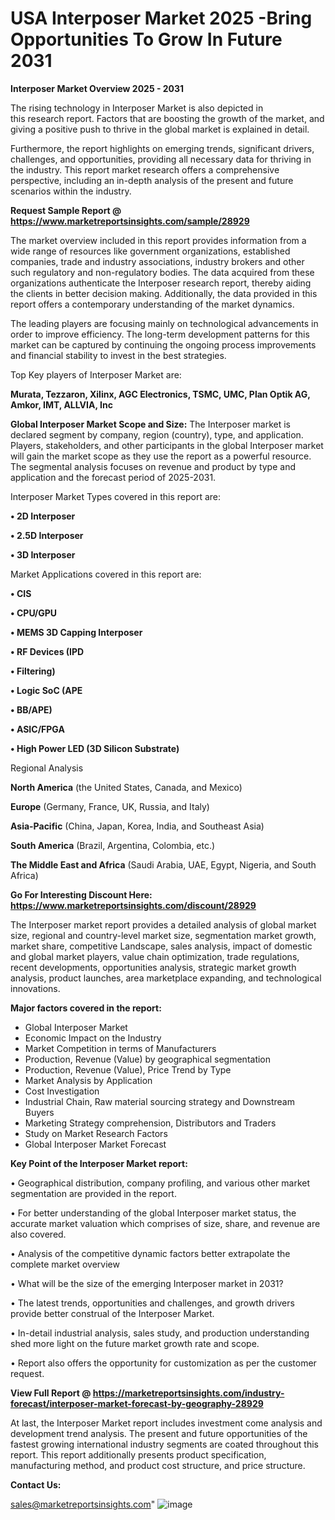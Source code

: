 # USA Interposer Market 2025 -Bring Opportunities To Grow In Future 2031

<Strong> Interposer Market Overview 2025 - 2031</strong>

The rising technology in Interposer Market is also depicted in this research report. Factors that are boosting the growth of the market, and giving a positive push to thrive in the global market is explained in detail.

Furthermore, the report highlights on emerging trends, significant drivers, challenges, and opportunities, providing all necessary data for thriving in the industry. This report market research offers a comprehensive perspective, including an in-depth analysis of the present and future scenarios within the industry.

<strong>Request Sample Report @ <a href=https://www.marketreportsinsights.com/sample/28929>https://www.marketreportsinsights.com/sample/28929</a></strong>

The market overview included in this report provides information from a wide range of resources like government organizations, established companies, trade and industry associations, industry brokers and other such regulatory and non-regulatory bodies. The data acquired from these organizations authenticate the Interposer research report, thereby aiding the clients in better decision making. Additionally, the data provided in this report offers a contemporary understanding of the market dynamics.

The leading players are focusing mainly on technological advancements in order to improve efficiency. The long-term development patterns for this market can be captured by continuing the ongoing process improvements and financial stability to invest in the best strategies.

Top Key players of Interposer Market are:

<strong>Murata, Tezzaron, Xilinx, AGC Electronics, TSMC, UMC, Plan Optik AG, Amkor, IMT, ALLVIA, Inc</strong>

<strong><b>Global Interposer Market Scope and Size:</b></strong>
The Interposer market is declared segment by company, region (country), type, and application. Players, stakeholders, and other participants in the global Interposer market will gain the market scope as they use the report as a powerful resource. The segmental analysis focuses on revenue and product by type and application and the forecast period of 2025-2031.

Interposer Market Types covered in this report are:

<strong>• 2D Interposer

• 2.5D Interposer

• 3D Interposer</strong>

Market Applications covered in this report are:

<strong>• CIS

• CPU/GPU

• MEMS 3D Capping Interposer

• RF Devices (IPD

• Filtering)

• Logic SoC (APE

• BB/APE)

• ASIC/FPGA

• High Power LED (3D Silicon Substrate)</strong> 

Regional Analysis

<strong>North America</strong> (the United States, Canada, and Mexico)

<strong>Europe</strong> (Germany, France, UK, Russia, and Italy)

<strong>Asia-Pacific</strong> (China, Japan, Korea, India, and Southeast Asia)

<strong>South America</strong> (Brazil, Argentina, Colombia, etc.)

<strong>The Middle East and Africa</strong> (Saudi Arabia, UAE, Egypt, Nigeria, and South Africa)

<strong>Go For Interesting Discount Here: <a href=https://www.marketreportsinsights.com/discount/28929>https://www.marketreportsinsights.com/discount/28929</a></strong>

The Interposer market report provides a detailed analysis of global market size, regional and country-level market size, segmentation market growth, market share, competitive Landscape, sales analysis, impact of domestic and global market players, value chain optimization, trade regulations, recent developments, opportunities analysis, strategic market growth analysis, product launches, area marketplace expanding, and technological innovations.

<strong><b>Major factors covered in the report:</b></strong>
<ul>
  <li>Global Interposer Market </li>
  <li>Economic Impact on the Industry</li>
  <li>Market Competition in terms of Manufacturers</li>
  <li>Production, Revenue (Value) by geographical segmentation</li>
  <li>Production, Revenue (Value), Price Trend by Type</li>
  <li>Market Analysis by Application</li>
  <li>Cost Investigation</li>
  <li>Industrial Chain, Raw material sourcing strategy and Downstream Buyers</li>
  <li>Marketing Strategy comprehension, Distributors and Traders</li>
  <li>Study on Market Research Factors</li>
  <li>Global Interposer Market Forecast</li>
</ul>

<strong><b>Key Point of the Interposer Market report:</b></strong>

• Geographical distribution, company profiling, and various other market segmentation are provided in the report.

• For better understanding of the global Interposer market status, the accurate market valuation which comprises of size, share, and revenue are also covered.

• Analysis of the competitive dynamic factors better extrapolate the complete market overview

• What will be the size of the emerging Interposer market in 2031?

• The latest trends, opportunities and challenges, and growth drivers provide better construal of the Interposer Market.

• In-detail industrial analysis, sales study, and production understanding shed more light on the future market growth rate and scope.

• Report also offers the opportunity for customization as per the customer request.

<strong><b>View Full Report @ <a href=https://marketreportsinsights.com/industry-forecast/interposer-market-forecast-by-geography-28929>https://marketreportsinsights.com/industry-forecast/interposer-market-forecast-by-geography-28929</a></b></strong>


At last, the Interposer Market report includes investment come analysis and development trend analysis. The present and future opportunities of the fastest growing international industry segments are coated throughout this report. This report additionally presents product specification, manufacturing method, and product cost structure, and price structure.

<strong>Contact Us:</strong>

sales@marketreportsinsights.com"
![image](https://github.com/user-attachments/assets/fe4f0d44-97f2-4536-ba31-3ded5fdd4178)
